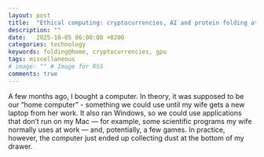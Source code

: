 ```yaml
---
layout: post
title:  "Ethical computing: cryptocurrencies, AI and protein folding at home"
description: ""
date:   2025-10-05 06:00:00 +0200
categories: technology
keywords: folding@home, cryptocurrencies, gpu
tags: miscellaneous
# image: "" # Image for RSS
comments: true
---
```


A few months ago, I bought a computer. In theory, it was supposed to be our “home computer” - something we could use until my wife gets a new laptop from her work. It also ran Windows, so we could use applications that don’t run on my Mac — for example, some scientific programs my wife normally uses at work — and, potentially, a few games. In practice, however, the computer just ended up collecting dust at the bottom of my drawer.


